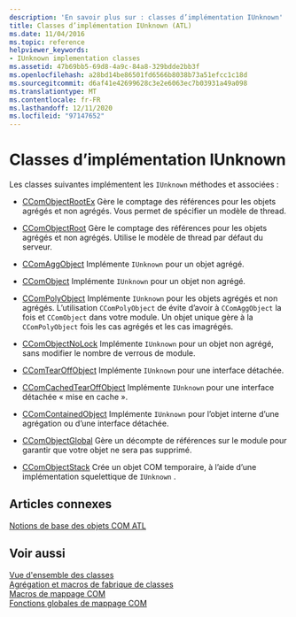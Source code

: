 ```yaml
---
description: 'En savoir plus sur : classes d’implémentation IUnknown'
title: Classes d’implémentation IUnknown (ATL)
ms.date: 11/04/2016
ms.topic: reference
helpviewer_keywords:
- IUnknown implementation classes
ms.assetid: 47b69bb5-69d8-4a9c-84a8-329bdde2bb3f
ms.openlocfilehash: a28bd14be86501fd6566b8038b73a51efcc1c18d
ms.sourcegitcommit: d6af41e42699628c3e2e6063ec7b03931a49a098
ms.translationtype: MT
ms.contentlocale: fr-FR
ms.lasthandoff: 12/11/2020
ms.locfileid: "97147652"
---
```

# <a name="iunknown-implementation-classes"></a>Classes d’implémentation IUnknown

Les classes suivantes implémentent les `IUnknown` méthodes et associées :

- [CComObjectRootEx](../atl/reference/ccomobjectrootex-class.md) Gère le comptage des références pour les objets agrégés et non agrégés. Vous permet de spécifier un modèle de thread.

- [CComObjectRoot](../atl/reference/ccomobjectroot-class.md) Gère le comptage des références pour les objets agrégés et non agrégés. Utilise le modèle de thread par défaut du serveur.

- [CComAggObject](../atl/reference/ccomaggobject-class.md) Implémente `IUnknown` pour un objet agrégé.

- [CComObject](../atl/reference/ccomobject-class.md) Implémente `IUnknown` pour un objet non agrégé.

- [CComPolyObject](../atl/reference/ccompolyobject-class.md) Implémente `IUnknown` pour les objets agrégés et non agrégés. L’utilisation `CComPolyObject` de évite d’avoir à `CComAggObject` la fois et `CComObject` dans votre module. Un objet unique gère à la `CComPolyObject` fois les cas agrégés et les cas imagrégés.

- [CComObjectNoLock](../atl/reference/ccomobjectnolock-class.md) Implémente `IUnknown` pour un objet non agrégé, sans modifier le nombre de verrous de module.

- [CComTearOffObject](../atl/reference/ccomtearoffobject-class.md) Implémente `IUnknown` pour une interface détachée.

- [CComCachedTearOffObject](../atl/reference/ccomcachedtearoffobject-class.md) Implémente `IUnknown` pour une interface détachée « mise en cache ».

- [CComContainedObject](../atl/reference/ccomcontainedobject-class.md) Implémente `IUnknown` pour l’objet interne d’une agrégation ou d’une interface détachée.

- [CComObjectGlobal](../atl/reference/ccomobjectglobal-class.md) Gère un décompte de références sur le module pour garantir que votre objet ne sera pas supprimé.

- [CComObjectStack](../atl/reference/ccomobjectstack-class.md) Crée un objet COM temporaire, à l’aide d’une implémentation squelettique de `IUnknown` .

## <a name="related-articles"></a>Articles connexes

[Notions de base des objets COM ATL](../atl/fundamentals-of-atl-com-objects.md)

## <a name="see-also"></a>Voir aussi

[Vue d'ensemble des classes](../atl/atl-class-overview.md)<br/>
[Agrégation et macros de fabrique de classes](../atl/reference/aggregation-and-class-factory-macros.md)<br/>
[Macros de mappage COM](../atl/reference/com-map-macros.md)<br/>
[Fonctions globales de mappage COM](../atl/reference/com-map-global-functions.md)

